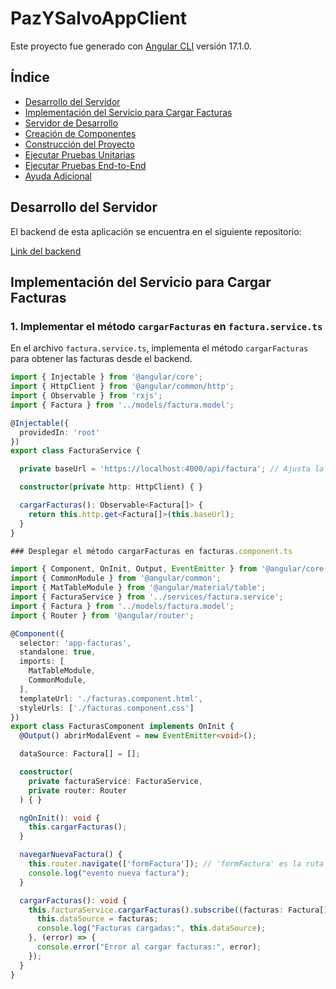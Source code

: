 # PazYSalvoAppClient

Este proyecto fue generado con [Angular CLI](https://github.com/angular/angular-cli) versión 17.1.0.

## Índice

- [Desarrollo del Servidor](#desarrollo-del-servidor)
- [Implementación del Servicio para Cargar Facturas](#implementación-del-servicio-para-cargar-facturas)
- [Servidor de Desarrollo](#servidor-de-desarrollo)
- [Creación de Componentes](#creación-de-componentes)
- [Construcción del Proyecto](#construcción-del-proyecto)
- [Ejecutar Pruebas Unitarias](#ejecutar-pruebas-unitarias)
- [Ejecutar Pruebas End-to-End](#ejecutar-pruebas-end-to-end)
- [Ayuda Adicional](#ayuda-adicional)

## Desarrollo del Servidor

El backend de esta aplicación se encuentra en el siguiente repositorio:

[Link del backend](https://github.com/yBetancurr4002/PazzYSalvoApp.git)

## Implementación del Servicio para Cargar Facturas

### 1. Implementar el método `cargarFacturas` en `factura.service.ts`

En el archivo `factura.service.ts`, implementa el método `cargarFacturas` para obtener las facturas desde el backend.

```typescript
import { Injectable } from '@angular/core';
import { HttpClient } from '@angular/common/http';
import { Observable } from 'rxjs';
import { Factura } from '../models/factura.model';

@Injectable({
  providedIn: 'root'
})
export class FacturaService {

  private baseUrl = 'https://localhost:4000/api/factura'; // Ajusta la URL según tu configuración

  constructor(private http: HttpClient) { }

  cargarFacturas(): Observable<Factura[]> {
    return this.http.get<Factura[]>(this.baseUrl);
  }
}

### Desplegar el método cargarFacturas en facturas.component.ts

import { Component, OnInit, Output, EventEmitter } from '@angular/core';
import { CommonModule } from '@angular/common';
import { MatTableModule } from '@angular/material/table';
import { FacturaService } from '../services/factura.service';
import { Factura } from '../models/factura.model';
import { Router } from '@angular/router';

@Component({
  selector: 'app-facturas',
  standalone: true,
  imports: [
    MatTableModule,
    CommonModule,
  ],
  templateUrl: './facturas.component.html',
  styleUrls: ['./facturas.component.css']
})
export class FacturasComponent implements OnInit {
  @Output() abrirModalEvent = new EventEmitter<void>();

  dataSource: Factura[] = [];

  constructor(
    private facturaService: FacturaService,
    private router: Router
  ) { }

  ngOnInit(): void {
    this.cargarFacturas();
  }

  navegarNuevaFactura() {
    this.router.navigate(['formFactura']); // 'formFactura' es la ruta del componente 'formulario-factura'
    console.log("evento nueva factura");
  }

  cargarFacturas(): void {
    this.facturaService.cargarFacturas().subscribe((facturas: Factura[]) => {
      this.dataSource = facturas;
      console.log("Facturas cargadas:", this.dataSource);
    }, (error) => {
      console.error("Error al cargar facturas:", error);
    });
  }
}
